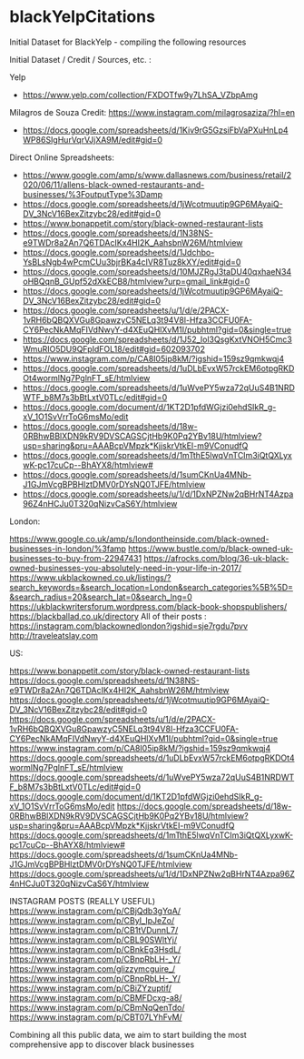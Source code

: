 # blackYelpCitations
Initial Dataset for BlackYelp - compiling the following resources

Initial Dataset / Credit / Sources, etc. :

Yelp
- https://www.yelp.com/collection/FXDOTfw9y7LhSA_VZbpAmg

Milagros de Souza
Credit: https://www.instagram.com/milagrosaziza/?hl=en
- https://docs.google.com/spreadsheets/d/1Kiv9rG5GzsiFbVaPXuHnLp4WP86SIgHurVqrVJjXA9M/edit#gid=0

Direct Online Spreadsheets: 

- https://www.google.com/amp/s/www.dallasnews.com/business/retail/2020/06/11/allens-black-owned-restaurants-and-businesses/%3FoutputType%3Damp
- https://docs.google.com/spreadsheets/d/1jWcotmuutip9GP6MAyaiQ-DV_3NcV16BexZitzybc28/edit#gid=0
- https://www.bonappetit.com/story/black-owned-restaurant-lists
- https://docs.google.com/spreadsheets/d/1N38NS-e9TWDr8a2An7Q6TDAcIKx4HI2K_AahsbnW26M/htmlview
- https://docs.google.com/spreadsheets/d/1Jdchbo-YsBLsNgb4wPcmCUu3bjrBKa4cIVR8Tuz8kXY/edit#gid=0
- https://docs.google.com/spreadsheets/d/10MJZRgJ3taDU40qxhaeN34oHBQqnB_GUpf52dXkECB8/htmlview?urp=gmail_link#gid=0
- https://docs.google.com/spreadsheets/d/1jWcotmuutip9GP6MAyaiQ-DV_3NcV16BexZitzybc28/edit#gid=0
- https://docs.google.com/spreadsheets/u/1/d/e/2PACX-1vRH6bQBQXVGu8GpawzyC5NELq3t94V8l-Hfza3CCFU0FA-CY6PecNkAMqFIVdNwyY-d4XEuQHlXvM1I/pubhtml?gid=0&single=true
- https://docs.google.com/spreadsheets/d/1J52_Iol3QsgKxtVNOH5Cmc3WmuRIO5DU9QFpIdFOL18/edit#gid=602093702
- https://www.instagram.com/p/CA8I05ip8kM/?igshid=159sz9qmkwqj4
- https://docs.google.com/spreadsheets/d/1uDLbEvxW57rckEM6otpgRKDOt4wormlNg7PglnFT_sE/htmlview
- https://docs.google.com/spreadsheets/d/1uWvePY5wza72qUuS4B1NRDWTF_b8M7s3bBtLxtV0TLc/edit#gid=0
- https://docs.google.com/document/d/1KT2D1pfdWGjzi0ehdSIkR_g-xV_1O1SvVrrToG6msMo/edit
- https://docs.google.com/spreadsheets/d/18w-0RBhwBBlXDN9kRV9DVSCAGSCjtHb9K0Pq2YBv18U/htmlview?usp=sharing&pru=AAABcpVMpzk*KjjskrVtkEI-m9VConudfQ
- https://docs.google.com/spreadsheets/d/1mTthE5lwqVnTCIm3iQtQXLyxwK-pc17cuCp--BhAYX8/htmlview#
- https://docs.google.com/spreadsheets/d/1sumCKnUa4MNb-J1GJmVcgBPBHlztDMV0rDYsNQ0TJFE/htmlview
- https://docs.google.com/spreadsheets/u/1/d/1DxNPZNw2qBHrNT4Azpa96Z4nHCJu0T320qNizvCaS6Y/htmlview

London:

https://www.google.co.uk/amp/s/londontheinside.com/black-owned-businesses-in-london/%3famp
https://www.bustle.com/p/black-owned-uk-businesses-to-buy-from-22947431
https://afrocks.com/blog/36-uk-black-owned-businesses-you-absolutely-need-in-your-life-in-2017/
https://www.ukblackowned.co.uk/listings/?search_keywords=&search_location=London&search_categories%5B%5D=&search_radius=20&search_lat=0&search_lng=0
https://ukblackwritersforum.wordpress.com/black-book-shopspublishers/
https://blackballad.co.uk/directory
All of their posts : https://instagram.com/blackownedlondon?igshid=sje7rgdu7pvv
http://traveleatslay.com


US: 

https://www.bonappetit.com/story/black-owned-restaurant-lists
https://docs.google.com/spreadsheets/d/1N38NS-e9TWDr8a2An7Q6TDAcIKx4HI2K_AahsbnW26M/htmlview
https://docs.google.com/spreadsheets/d/1jWcotmuutip9GP6MAyaiQ-DV_3NcV16BexZitzybc28/edit#gid=0
https://docs.google.com/spreadsheets/u/1/d/e/2PACX-1vRH6bQBQXVGu8GpawzyC5NELq3t94V8l-Hfza3CCFU0FA-CY6PecNkAMqFIVdNwyY-d4XEuQHlXvM1I/pubhtml?gid=0&single=true
https://www.instagram.com/p/CA8I05ip8kM/?igshid=159sz9qmkwqj4
https://docs.google.com/spreadsheets/d/1uDLbEvxW57rckEM6otpgRKDOt4wormlNg7PglnFT_sE/htmlview
https://docs.google.com/spreadsheets/d/1uWvePY5wza72qUuS4B1NRDWTF_b8M7s3bBtLxtV0TLc/edit#gid=0
https://docs.google.com/document/d/1KT2D1pfdWGjzi0ehdSIkR_g-xV_1O1SvVrrToG6msMo/edit
https://docs.google.com/spreadsheets/d/18w-0RBhwBBlXDN9kRV9DVSCAGSCjtHb9K0Pq2YBv18U/htmlview?usp=sharing&pru=AAABcpVMpzk*KjjskrVtkEI-m9VConudfQ
https://docs.google.com/spreadsheets/d/1mTthE5lwqVnTCIm3iQtQXLyxwK-pc17cuCp--BhAYX8/htmlview#
https://docs.google.com/spreadsheets/d/1sumCKnUa4MNb-J1GJmVcgBPBHlztDMV0rDYsNQ0TJFE/htmlview
https://docs.google.com/spreadsheets/u/1/d/1DxNPZNw2qBHrNT4Azpa96Z4nHCJu0T320qNizvCaS6Y/htmlview

INSTAGRAM POSTS (REALLY USEFUL)
https://www.instagram.com/p/CBjQdb3gYqA/
https://www.instagram.com/p/CByI_IpJeZo/
https://www.instagram.com/p/CB1tVDunnL7/
https://www.instagram.com/p/CBL90SWltYj/
https://www.instagram.com/p/CBnkEg3HsdL/
https://www.instagram.com/p/CBnpRbLH-_Y/
https://www.instagram.com/glizzymcguire_/
https://www.instagram.com/p/CBnpRbLH-_Y/
https://www.instagram.com/p/CBiZYzuptif/
https://www.instagram.com/p/CBMFDcxg-a8/
https://www.instagram.com/p/CBmNqQenTdo/
https://www.instagram.com/p/CBT07LYhFvM/




Combining all this public data, we aim to start building the most comprehensive app to discover black businesses
